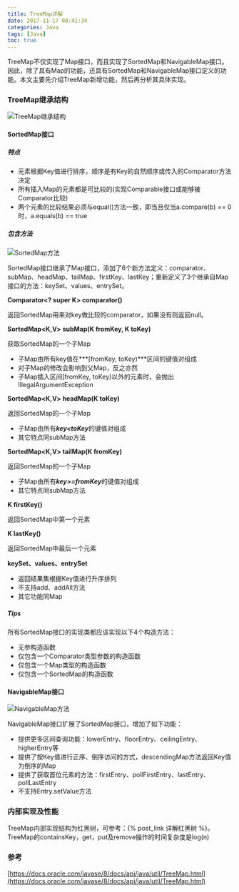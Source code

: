 ```yaml
---
title: TreeMap详解
date: 2017-11-17 08:41:34
categories: Java
tags: [Java]
toc: true
---
```


TreeMap不仅实现了Map接口，而且实现了SortedMap和NavigableMap接口。因此，除了具有Map的功能，还具有SortedMap和NavigableMap接口定义的功能。本文主要先介绍TreeMap新增功能，然后再分析其具体实现。
<!--more-->

### TreeMap继承结构

![TreeMap继承结构](/img/20171118/TreeMap_struct.png)

#### SortedMap接口

##### 特点

* 元素根据Key值进行排序，顺序是有Key的自然顺序或传入的Comparator方法决定
* 所有插入Map的元素都是可比较的(实现Comparable接口或能够被Comparator比较)
* 两个元素的比较结果必须与equal()方法一致，即当且仅当a.compare(b) == 0时，a.equals(b) == true 

##### 包含方法
![SortedMap方法](/img/20171118/SortedMap_方法.png)

SortedMap接口继承了Map接口，添加了6个新方法定义：comparator、subMap、headMap、tailMap、firstKey、lastKey；重新定义了3个继承自Map接口的方法：keySet、values、entrySet。

**Comparator<? super K> comparator()**

返回SortedMap用来对key做比较的comparator，如果没有则返回null。

**SortedMap<K,V> subMap(K fromKey, K toKey)**

获取SortedMap的一个子Map

* 子Map由所有key值在***[fromKey, toKey)***区间的键值对组成
* 对子Map的修改会影响到父Map，反之亦然
* 子Map插入区间[fromKey, toKey)以外的元素时，会抛出IllegalArgumentException

**SortedMap<K,V> headMap(K toKey)**

返回SortedMap的一个子Map

* 子Map由所有***key<toKey***的键值对组成
* 其它特点同subMap方法

**SortedMap<K,V> tailMap(K fromKey)**

返回SortedMap的一个子Map

* 子Map由所有***key>=fromKey***的键值对组成
* 其它特点同subMap方法

**K firstKey()**

返回SortedMap中第一个元素

**K lastKey()**

返回SortedMap中最后一个元素

**keySet、values、entrySet**

* 返回结果集根据Key值进行升序排列
* 不支持add、addAll方法
* 其它功能同Map

##### Tips
所有SortedMap接口的实现类都应该实现以下4个构造方法：

* 无参构造函数
* 仅包含一个Comparator类型参数的构造函数
* 仅包含一个Map类型的构造函数
* 仅包含一个SortedMap的构造函数

#### NavigableMap接口

![NavigableMap方法](/img/20171118/NavigableMap_方法.png)

NavigableMap接口扩展了SortedMap接口，增加了如下功能：

* 提供更多区间查询功能：lowerEntry、floorEntry、ceilingEntry、higherEntry等
* 提供了按Key值进行正序、倒序访问的方式，descendingMap方法返回Key值为倒序的Map
* 提供了获取首位元素的方法：firstEntry、pollFirstEntry、lastEntry、pollLastEntry
* 不支持Entry.setValue方法

### 内部实现及性能

TreeMap内部实现结构为红黑树，可参考：{% post_link 详解红黑树 %}。<br> TreeMap的containsKey，get，put及remove操作的时间复杂度是log(n)


### 参考
[https://docs.oracle.com/javase/8/docs/api/java/util/TreeMap.html](https://docs.oracle.com/javase/8/docs/api/java/util/TreeMap.html)


